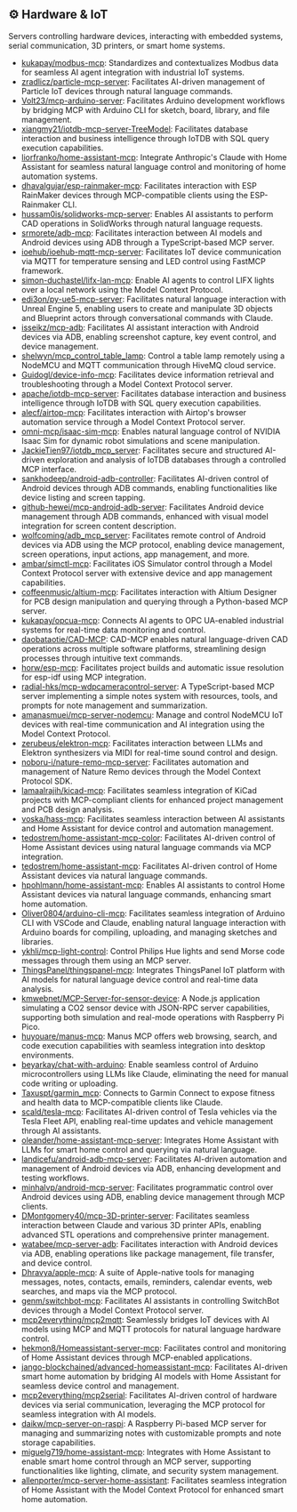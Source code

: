 ## ⚙️ Hardware & IoT

Servers controlling hardware devices, interacting with embedded systems, serial communication, 3D printers, or smart home systems.

- [kukapay/modbus-mcp](https://github.com/kukapay/modbus-mcp): Standardizes and contextualizes Modbus data for seamless AI agent integration with industrial IoT systems.
- [zradlicz/particle-mcp-server](https://github.com/zradlicz/particle-mcp-server): Facilitates AI-driven management of Particle IoT devices through natural language commands.
- [Volt23/mcp-arduino-server](https://github.com/Volt23/mcp-arduino-server): Facilitates Arduino development workflows by bridging MCP with Arduino CLI for sketch, board, library, and file management.
- [xiangmy21/iotdb-mcp-server-TreeModel](https://github.com/xiangmy21/iotdb-mcp-server-TreeModel): Facilitates database interaction and business intelligence through IoTDB with SQL query execution capabilities.
- [liorfranko/home-assistant-mcp](https://github.com/liorfranko/home-assistant-mcp): Integrate Anthropic's Claude with Home Assistant for seamless natural language control and monitoring of home automation systems.
- [dhavalgujar/esp-rainmaker-mcp](https://github.com/dhavalgujar/esp-rainmaker-mcp): Facilitates interaction with ESP RainMaker devices through MCP-compatible clients using the ESP-Rainmaker CLI.
- [hussam0is/solidworks-mcp-server](https://github.com/hussam0is/solidworks-mcp-server): Enables AI assistants to perform CAD operations in SolidWorks through natural language requests.
- [srmorete/adb-mcp](https://github.com/srmorete/adb-mcp): Facilitates interaction between AI models and Android devices using ADB through a TypeScript-based MCP server.
- [ioehub/ioehub-mqtt-mcp-server](https://github.com/ioehub/ioehub-mqtt-mcp-server): Facilitates IoT device communication via MQTT for temperature sensing and LED control using FastMCP framework.
- [simon-duchastel/lifx-lan-mcp](https://github.com/simon-duchastel/lifx-lan-mcp): Enable AI agents to control LIFX lights over a local network using the Model Context Protocol.
- [edi3on/py-ue5-mcp-server](https://github.com/edi3on/py-ue5-mcp-server): Facilitates natural language interaction with Unreal Engine 5, enabling users to create and manipulate 3D objects and Blueprint actors through conversational commands with Claude.
- [isseikz/mcp-adb](https://github.com/isseikz/mcp-adb): Facilitates AI assistant interaction with Android devices via ADB, enabling screenshot capture, key event control, and device management.
- [shelwyn/mcp_control_table_lamp](https://github.com/shelwyn/mcp_control_table_lamp): Control a table lamp remotely using a NodeMCU and MQTT communication through HiveMQ cloud service.
- [Guidogl/device-info-mcp](https://github.com/Guidogl/device-info-mcp): Facilitates device information retrieval and troubleshooting through a Model Context Protocol server.
- [apache/iotdb-mcp-server](https://github.com/apache/iotdb-mcp-server): Facilitates database interaction and business intelligence through IoTDB with SQL query execution capabilities.
- [alecf/airtop-mcp](https://github.com/alecf/airtop-mcp): Facilitates interaction with Airtop's browser automation service through a Model Context Protocol server.
- [omni-mcp/isaac-sim-mcp](https://github.com/omni-mcp/isaac-sim-mcp): Enables natural language control of NVIDIA Isaac Sim for dynamic robot simulations and scene manipulation.
- [JackieTien97/iotdb_mcp_server](https://github.com/JackieTien97/iotdb_mcp_server): Facilitates secure and structured AI-driven exploration and analysis of IoTDB databases through a controlled MCP interface.
- [sankhodeep/android-adb-controller](https://github.com/sankhodeep/android-adb-controller): Facilitates AI-driven control of Android devices through ADB commands, enabling functionalities like device listing and screen tapping.
- [github-hewei/mcp-android-adb-server](https://github.com/github-hewei/mcp-android-adb-server): Facilitates Android device management through ADB commands, enhanced with visual model integration for screen content description.
- [wolfcoming/adb_mcp_server](https://github.com/wolfcoming/adb_mcp_server): Facilitates remote control of Android devices via ADB using the MCP protocol, enabling device management, screen operations, input actions, app management, and more.
- [ambar/simctl-mcp](https://github.com/ambar/simctl-mcp): Facilitates iOS Simulator control through a Model Context Protocol server with extensive device and app management capabilities.
- [coffeenmusic/altium-mcp](https://github.com/coffeenmusic/altium-mcp): Facilitates interaction with Altium Designer for PCB design manipulation and querying through a Python-based MCP server.
- [kukapay/opcua-mcp](https://github.com/kukapay/opcua-mcp): Connects AI agents to OPC UA-enabled industrial systems for real-time data monitoring and control.
- [daobataotie/CAD-MCP](https://github.com/daobataotie/CAD-MCP): CAD-MCP enables natural language-driven CAD operations across multiple software platforms, streamlining design processes through intuitive text commands.
- [horw/esp-mcp](https://github.com/horw/esp-mcp): Facilitates project builds and automatic issue resolution for esp-idf using MCP integration.
- [radial-hks/mcp-wdpcameracontrol-server](https://github.com/radial-hks/mcp-wdpcameracontrol-server): A TypeScript-based MCP server implementing a simple notes system with resources, tools, and prompts for note management and summarization.
- [amanasmuei/mcp-server-nodemcu](https://github.com/amanasmuei/mcp-server-nodemcu): Manage and control NodeMCU IoT devices with real-time communication and AI integration using the Model Context Protocol.
- [zerubeus/elektron-mcp](https://github.com/zerubeus/elektron-mcp): Facilitates interaction between LLMs and Elektron synthesizers via MIDI for real-time sound control and design.
- [noboru-i/nature-remo-mcp-server](https://github.com/noboru-i/nature-remo-mcp-server): Facilitates automation and management of Nature Remo devices through the Model Context Protocol SDK.
- [lamaalrajih/kicad-mcp](https://github.com/lamaalrajih/kicad-mcp): Facilitates seamless integration of KiCad projects with MCP-compliant clients for enhanced project management and PCB design analysis.
- [voska/hass-mcp](https://github.com/voska/hass-mcp): Facilitates seamless interaction between AI assistants and Home Assistant for device control and automation management.
- [tedostrem/home-assistant-mcp-color](https://github.com/tedostrem/home-assistant-mcp-color): Facilitates AI-driven control of Home Assistant devices using natural language commands via MCP integration.
- [tedostrem/home-assistant-mcp](https://github.com/tedostrem/home-assistant-mcp): Facilitates AI-driven control of Home Assistant devices via natural language commands.
- [hpohlmann/home-assistant-mcp](https://github.com/hpohlmann/home-assistant-mcp): Enables AI assistants to control Home Assistant devices via natural language commands, enhancing smart home automation.
- [Oliver0804/arduino-cli-mcp](https://github.com/Oliver0804/arduino-cli-mcp): Facilitates seamless integration of Arduino CLI with VSCode and Claude, enabling natural language interaction with Arduino boards for compiling, uploading, and managing sketches and libraries.
- [ykhli/mcp-light-control](https://github.com/ykhli/mcp-light-control): Control Philips Hue lights and send Morse code messages through them using an MCP server.
- [ThingsPanel/thingspanel-mcp](https://github.com/ThingsPanel/thingspanel-mcp): Integrates ThingsPanel IoT platform with AI models for natural language device control and real-time data analysis.
- [kmwebnet/MCP-Server-for-sensor-device](https://github.com/kmwebnet/MCP-Server-for-sensor-device): A Node.js application simulating a CO2 sensor device with JSON-RPC server capabilities, supporting both simulation and real-mode operations with Raspberry Pi Pico.
- [huyouare/manus-mcp](https://github.com/huyouare/manus-mcp): Manus MCP offers web browsing, search, and code execution capabilities with seamless integration into desktop environments.
- [beyarkay/chat-with-arduino](https://github.com/beyarkay/chat-with-arduino): Enable seamless control of Arduino microcontrollers using LLMs like Claude, eliminating the need for manual code writing or uploading.
- [Taxuspt/garmin_mcp](https://github.com/Taxuspt/garmin_mcp): Connects to Garmin Connect to expose fitness and health data to MCP-compatible clients like Claude.
- [scald/tesla-mcp](https://github.com/scald/tesla-mcp): Facilitates AI-driven control of Tesla vehicles via the Tesla Fleet API, enabling real-time updates and vehicle management through AI assistants.
- [oleander/home-assistant-mcp-server](https://github.com/oleander/home-assistant-mcp-server): Integrates Home Assistant with LLMs for smart home control and querying via natural language.
- [landicefu/android-adb-mcp-server](https://github.com/landicefu/android-adb-mcp-server): Facilitates AI-driven automation and management of Android devices via ADB, enhancing development and testing workflows.
- [minhalvp/android-mcp-server](https://github.com/minhalvp/android-mcp-server): Facilitates programmatic control over Android devices using ADB, enabling device management through MCP clients.
- [DMontgomery40/mcp-3D-printer-server](https://github.com/DMontgomery40/mcp-3D-printer-server): Facilitates seamless interaction between Claude and various 3D printer APIs, enabling advanced STL operations and comprehensive printer management.
- [watabee/mcp-server-adb](https://github.com/watabee/mcp-server-adb): Facilitates interaction with Android devices via ADB, enabling operations like package management, file transfer, and device control.
- [Dhravya/apple-mcp](https://github.com/Dhravya/apple-mcp): A suite of Apple-native tools for managing messages, notes, contacts, emails, reminders, calendar events, web searches, and maps via the MCP protocol.
- [genm/switchbot-mcp](https://github.com/genm/switchbot-mcp): Facilitates AI assistants in controlling SwitchBot devices through a Model Context Protocol server.
- [mcp2everything/mcp2mqtt](https://github.com/mcp2everything/mcp2mqtt): Seamlessly bridges IoT devices with AI models using MCP and MQTT protocols for natural language hardware control.
- [hekmon8/Homeassistant-server-mcp](https://github.com/hekmon8/Homeassistant-server-mcp): Facilitates control and monitoring of Home Assistant devices through MCP-enabled applications.
- [jango-blockchained/advanced-homeassistant-mcp](https://github.com/jango-blockchained/advanced-homeassistant-mcp): Facilitates AI-driven smart home automation by bridging AI models with Home Assistant for seamless device control and management.
- [mcp2everything/mcp2serial](https://github.com/mcp2everything/mcp2serial): Facilitates AI-driven control of hardware devices via serial communication, leveraging the MCP protocol for seamless integration with AI models.
- [daikw/mcp-server-on-raspi](https://github.com/daikw/mcp-server-on-raspi): A Raspberry Pi-based MCP server for managing and summarizing notes with customizable prompts and note storage capabilities.
- [miguelg719/home-assistant-mcp](https://github.com/miguelg719/home-assistant-mcp): Integrates with Home Assistant to enable smart home control through an MCP server, supporting functionalities like lighting, climate, and security system management.
- [allenporter/mcp-server-home-assistant](https://github.com/allenporter/mcp-server-home-assistant): Facilitates seamless integration of Home Assistant with the Model Context Protocol for enhanced smart home automation.


